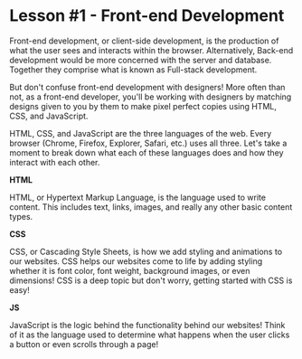 # Lesson \#1 - Front-end Development

Front-end development, or client-side development, is the production of what the user sees and interacts within the browser. Alternatively, Back-end development would be more concerned with the server and database. Together they comprise what is known as Full-stack development.

But don't confuse front-end development with designers! More often than not, as a front-end developer, you'll be working with designers by matching designs given to you by them to make pixel perfect copies using HTML, CSS, and JavaScript. 

HTML, CSS, and JavaScript are the three languages of the web. Every browser (Chrome, Firefox, Explorer, Safari, etc.) uses all three. Let's take a moment to break down what each of these languages does and how they interact with each other.

**HTML**

HTML, or Hypertext Markup Language, is the language used to write content. This includes text, links, images, and really any other basic content types.

**CSS**

CSS, or Cascading Style Sheets, is how we add styling and animations to our websites. CSS helps our websites come to life by adding styling whether it is font color, font weight, background images, or even dimensions! CSS is a deep topic but don't worry, getting started with CSS is easy!

**JS**

JavaScript is the logic behind the functionality behind our websites! Think of it as the language used to determine what happens when the user clicks a button or even scrolls through a page!
